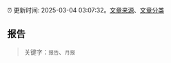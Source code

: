 :alarm_clock: 更新时间: 2025-03-04 03:07:32。[文章来源](/README.md)、[文章分类](/TAGS.md)

## 报告


> 关键字：`报告`、`月报`



